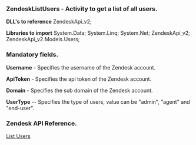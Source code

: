 ﻿
### ZendeskListUsers - Activity to get a list of all users.

**DLL's to reference**
ZendeskApi_v2;

**Libraries to import**
System.Data;
System.Linq;
System.Net;
ZendeskApi_v2;
ZendeskApi_v2.Models.Users;

### Mandatory fields.
**Username** - Specifies the username of the Zendesk account.

**ApiToken** - Specifies the api token of the Zendesk account.

**Domain** - Specifies the sub domain of the Zendesk account.

**UserType** -- Specifies the type of users, value can be "admin", "agent" and "end-user".
### Zendesk API Reference.

[List Users](https://developer.zendesk.com/rest_api/docs/support/users#list-users)